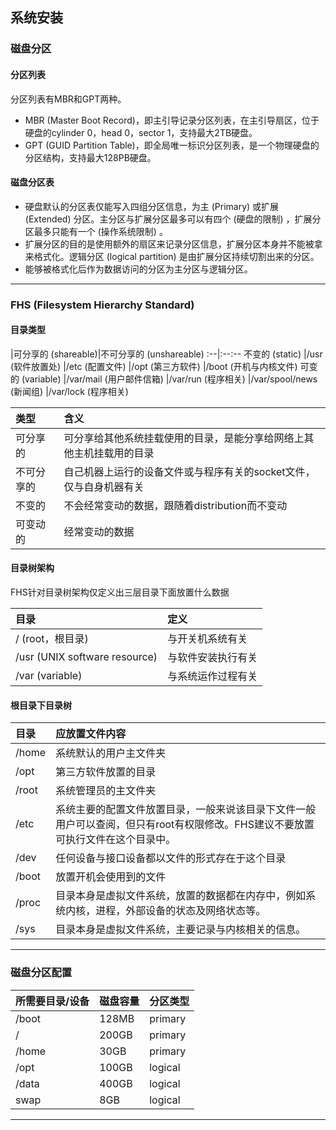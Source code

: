 ## 系统安装

### 磁盘分区
#### 分区列表
分区列表有MBR和GPT两种。
* MBR (Master Boot Record)，即主引导记录分区列表，在主引导扇区，位于硬盘的cylinder 0，head 0，sector 1，支持最大2TB硬盘。
* GPT (GUID Partition Table)，即全局唯一标识分区列表，是一个物理硬盘的分区结构，支持最大128PB硬盘。

#### 磁盘分区表
* 硬盘默认的分区表仅能写入四组分区信息，为主 (Primary) 或扩展 (Extended) 分区。主分区与扩展分区最多可以有四个 (硬盘的限制) ，扩展分区最多只能有一个 (操作系统限制) 。
* 扩展分区的目的是使用额外的扇区来记录分区信息，扩展分区本身并不能被拿来格式化。逻辑分区 (logical partition) 是由扩展分区持续切割出来的分区。
* 能够被格式化后作为数据访问的分区为主分区与逻辑分区。

***

### FHS (Filesystem Hierarchy Standard)
#### 目录类型
|可分享的 (shareable)|不可分享的 (unshareable)
:--|:--:--
不变的 (static) |/usr (软件放置处) |/etc (配置文件)
|/opt (第三方软件) |/boot (开机与内核文件)
可变的 (variable) |/var/mail (用户邮件信箱) |/var/run (程序相关)
|/var/spool/news (新闻组) |/var/lock (程序相关)

类型|含义
:--|:--
可分享的|可分享给其他系统挂载使用的目录，是能分享给网络上其他主机挂载用的目录
不可分享的|自己机器上运行的设备文件或与程序有关的socket文件，仅与自身机器有关
不变的|不会经常变动的数据，跟随着distribution而不变动
可变动的|经常变动的数据

#### 目录树架构
FHS针对目录树架构仅定义出三层目录下面放置什么数据

目录|定义
:--|:--
/ (root，根目录) |与开关机系统有关
/usr (UNIX software resource) |与软件安装执行有关
/var (variable) |与系统运作过程有关

#### 根目录下目录树
目录|应放置文件内容
:--|:--
/home|系统默认的用户主文件夹
/opt|第三方软件放置的目录
/root|系统管理员的主文件夹
/etc|系统主要的配置文件放置目录，一般来说该目录下文件一般用户可以查阅，但只有root有权限修改。FHS建议不要放置可执行文件在这个目录中。
/dev|任何设备与接口设备都以文件的形式存在于这个目录
/boot|放置开机会使用到的文件
/proc|目录本身是虚拟文件系统，放置的数据都在内存中，例如系统内核，进程，外部设备的状态及网络状态等。
/sys|目录本身是虚拟文件系统，主要记录与内核相关的信息。

***

### 磁盘分区配置
所需要目录/设备|磁盘容量|分区类型
:--|:--|:--
/boot|128MB|primary
/|200GB|primary
/home|30GB|primary
/opt|100GB|logical
/data|400GB|logical
swap|8GB|logical

***
